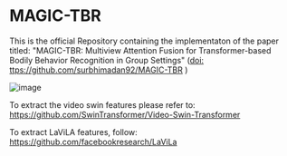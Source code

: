 # MAGIC-TBR
This is the official Repository containing the implementaton of the paper titled: "MAGIC-TBR: Multiview Attention Fusion for Transformer-based
Bodily Behavior Recognition in Group Settings"  ([doi: ttps://github.com/surbhimadan92/MAGIC-TBR](https://doi.org/10.1145/3581783.3612858) )


![image](https://github.com/surbhimadan92/MAGIC-TBR/assets/140746654/8ec7a3b7-f260-442f-90bb-c563e782840f)






To extract the video swin features please refer to:  https://github.com/SwinTransformer/Video-Swin-Transformer 


To extract LaViLA features, follow: https://github.com/facebookresearch/LaViLa 
